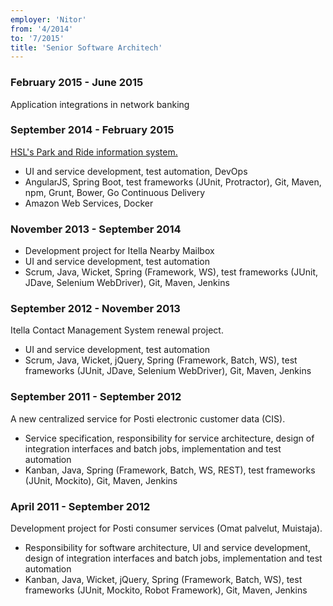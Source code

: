 ```yaml
---
employer: 'Nitor'
from: '4/2014'
to: '7/2015'
title: 'Senior Software Architech'
---
```


### February 2015 - June 2015

Application integrations in network banking

### September 2014 - February 2015

<a href="https://github.com/HSLdevcom/parkandrideAPI" target="_blank">
  HSL's Park and Ride information system.
</a>

- UI and service development, test automation, DevOps
- AngularJS, Spring Boot, test frameworks (JUnit, Protractor), Git, Maven, npm, Grunt, Bower, Go Continuous Delivery
- Amazon Web Services, Docker

### November 2013 - September 2014

- Development project for Itella Nearby Mailbox
- UI and service development, test automation
- Scrum, Java, Wicket, Spring (Framework, WS), test frameworks (JUnit, JDave, Selenium WebDriver), Git, Maven, Jenkins

### September 2012 - November 2013

Itella Contact Management System renewal project.

- UI and service development, test automation
- Scrum, Java, Wicket, jQuery, Spring (Framework, Batch, WS), test frameworks (JUnit, JDave, Selenium WebDriver), Git, Maven, Jenkins

### September 2011 - September 2012

A new centralized service for Posti electronic customer data (CIS).

- Service specification, responsibility for service architecture, design of integration interfaces and batch jobs, implementation and test automation
- Kanban, Java, Spring (Framework, Batch, WS, REST), test frameworks (JUnit, Mockito), Git, Maven, Jenkins

### April 2011 - September 2012

Development project for Posti consumer services (Omat palvelut, Muistaja).

- Responsibility for software architecture, UI and service development, design of integration interfaces and batch jobs, implementation and test automation
- Kanban, Java, Wicket, jQuery, Spring (Framework, Batch, WS), test frameworks (JUnit, Mockito, Robot Framework), Git, Maven, Jenkins
